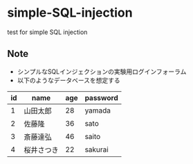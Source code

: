 # simple-SQL-injection
test for simple SQL injection

## Note
- シンプルなSQLインジェクションの実験用ログインフォーラム
- 以下のようなデータベースを想定する

| id | name | age | password |
| --- | --- | --- | --- |
| 1 | 山田太郎 | 28 | yamada |
| 2 | 佐藤隆 | 36 | sato |
| 3 | 斎藤達弘 | 46 | saito |
| 4 | 桜井さつき | 22 | sakurai |